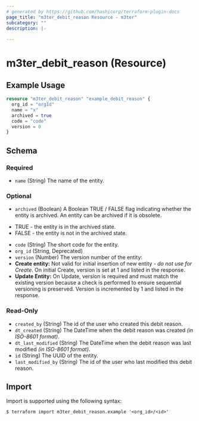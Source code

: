 ```yaml
---
# generated by https://github.com/hashicorp/terraform-plugin-docs
page_title: "m3ter_debit_reason Resource - m3ter"
subcategory: ""
description: |-
  
---
```


# m3ter_debit_reason (Resource)



## Example Usage

```terraform
resource "m3ter_debit_reason" "example_debit_reason" {
  org_id = "orgId"
  name = "x"
  archived = true
  code = "code"
  version = 0
}
```

<!-- schema generated by tfplugindocs -->
## Schema

### Required

- `name` (String) The name of the entity.

### Optional

- `archived` (Boolean) A Boolean TRUE / FALSE flag indicating whether the entity is archived. An entity can be archived if it is obsolete.

* TRUE - the entity is in the archived state.
* FALSE - the entity is not in the archived state.
- `code` (String) The short code for the entity.
- `org_id` (String, Deprecated)
- `version` (Number) The version number of the entity:
- **Create entity:** Not valid for initial insertion of new entity - *do not use for Create*. On initial Create, version is set at 1 and listed in the response.
- **Update Entity:**  On Update, version is required and must match the existing version because a check is performed to ensure sequential versioning is preserved. Version is incremented by 1 and listed in the response.

### Read-Only

- `created_by` (String) The id of the user who created this debit reason.
- `dt_created` (String) The DateTime when the debit reason was created *(in ISO-8601 format)*.
- `dt_last_modified` (String) The DateTime when the debit reason was last modified *(in ISO-8601 format)*.
- `id` (String) The UUID of the entity.
- `last_modified_by` (String) The id of the user who last modified this debit reason.

## Import

Import is supported using the following syntax:

```shell
$ terraform import m3ter_debit_reason.example '<org_id>/<id>'
```
